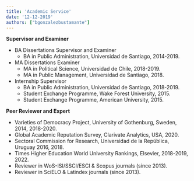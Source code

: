 ```yaml
---
title: 'Academic Service'
date: '12-12-2019'
authors: ["bgonzalezbustamante"]
---
```


**Supervisor and Examiner**

* BA Dissertations Supervisor and Examiner
  + BA in Public Administration, Universidad de Santiago, 2014-2019.
* MA Dissertations Examiner
  + MA in Political Science, Universidad de Chile, 2018-2019.
  + MA in Public Management, Universidad de Santiago, 2018.
* Internship Supervisor
  + BA in Public Administration, Universidad de Santiago, 2018-2019.
  + Student Exchange Programme, Wake Forest University, 2015.
  + Student Exchange Programme, American University, 2015.

**Peer Reviewer and Expert**

* Varieties of Democracy Project, University of Gothenburg, Sweden, 2014, 2018-2020.
* Global Academic Reputation Survey, Clarivate Analytics, USA, 2020.
* Sectoral Commission for Research, Universidad de la República, Uruguay 2016, 2018.
* Times Higher Education World University Rankings, Elsevier, 2018-2019, 2022.
* Reviewer in WoS-ISI/SSCI/ESCI & Scopus journals (since 2013).
* Reviewer in SciELO & Latindex journals (since 2013).
